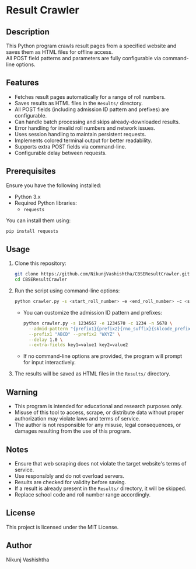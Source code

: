 # Result Crawler

## Description
This Python program crawls result pages from a specified website and saves them as HTML files for offline access.  
All POST field patterns and parameters are fully configurable via command-line options.

## Features
- Fetches result pages automatically for a range of roll numbers.
- Saves results as HTML files in the `Results/` directory.
- All POST fields (including admission ID pattern and prefixes) are configurable.
- Can handle batch processing and skips already-downloaded results.
- Error handling for invalid roll numbers and network issues.
- Uses session handling to maintain persistent requests.
- Implements colored terminal output for better readability.
- Supports extra POST fields via command-line.
- Configurable delay between requests.

## Prerequisites
Ensure you have the following installed:
- Python 3.x
- Required Python libraries:
  - `requests`
  
You can install them using:
```sh
pip install requests
```

## Usage
1. Clone this repository:
   ```sh
   git clone https://github.com/NikunjVashishtha/CBSEResultCrawler.git
   cd CBSEResultCrawler
   ```
2. Run the script using command-line options:
   ```sh
   python crawler.py -s <start_roll_number> -e <end_roll_number> -c <school_code> -n <center_code>
   ```
   - You can customize the admission ID pattern and prefixes:
     ```sh
     python crawler.py -s 1234567 -e 1234570 -c 1234 -n 5678 \
       --admid-pattern "{prefix1}{prefix2}{rno_suffix}{sklcode_prefix}{centno_suffix}" \
       --prefix1 "ABCD" --prefix2 "WXYZ" \
       --delay 1.0 \
       --extra-fields key1=value1 key2=value2
     ```
   - If no command-line options are provided, the program will prompt for input interactively.

3. The results will be saved as HTML files in the `Results/` directory.

## Warning

- This program is intended for educational and research purposes only.
- Misuse of this tool to access, scrape, or distribute data without proper authorization may violate laws and terms of service.
- The author is not responsible for any misuse, legal consequences, or damages resulting from the use of this program.

## Notes
- Ensure that web scraping does not violate the target website's terms of service.
- Use responsibly and do not overload servers.
- Results are checked for validity before saving.
- If a result is already present in the `Results/` directory, it will be skipped.
- Replace school code and roll number range accordingly.

## License
This project is licensed under the MIT License.

## Author
Nikunj Vashishtha

